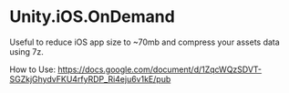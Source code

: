 # Unity.iOS.OnDemand
Useful to reduce iOS app size to ~70mb and compress your assets data using 7z.

How to Use: https://docs.google.com/document/d/1ZqcWQzSDVT-SGZkjGhydvFKU4rfyRDP_Ri4eju6v1kE/pub
